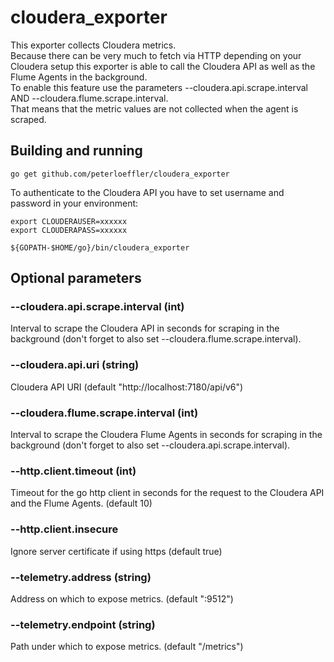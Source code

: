 # cloudera_exporter

This exporter collects Cloudera metrics.  
Because there can be very much to fetch via HTTP depending on your Cloudera setup this exporter is able to call the Cloudera API as well as the Flume Agents in the background.  
To enable this feature use the parameters --cloudera.api.scrape.interval AND --cloudera.flume.scrape.interval.  
That means that the metric values are not collected when the agent is scraped.  

## Building and running

    go get github.com/peterloeffler/cloudera_exporter

To authenticate to the Cloudera API you have to set username and password in your environment:

    export CLOUDERAUSER=xxxxxx
    export CLOUDERAPASS=xxxxxx

    ${GOPATH-$HOME/go}/bin/cloudera_exporter

## Optional parameters

### --cloudera.api.scrape.interval (int)
Interval to scrape the Cloudera API in seconds for scraping in the background (don't forget to also set --cloudera.flume.scrape.interval).
### --cloudera.api.uri (string)
Cloudera API URI (default "http://localhost:7180/api/v6")
### --cloudera.flume.scrape.interval (int)
Interval to scrape the Cloudera Flume Agents in seconds for scraping in the background (don't forget to also set --cloudera.api.scrape.interval).
### --http.client.timeout (int)
Timeout for the go http client in seconds for the request to the Cloudera API and the Flume Agents. (default 10)
### --http.client.insecure
Ignore server certificate if using https (default true)
### --telemetry.address (string)
Address on which to expose metrics. (default ":9512")
### --telemetry.endpoint (string)
Path under which to expose metrics. (default "/metrics")
